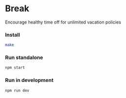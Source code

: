 # Break

Encourage healthy time off for unlimited vacation policies

### Install

```sh
make
```

### Run standalone

```sh
npm start
```

### Run in development

```sh
npm run dev
```
